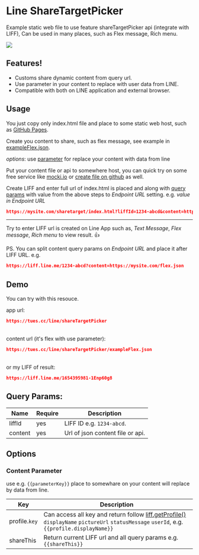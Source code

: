 # Line ShareTargetPicker

Example static web file to use feature shareTargetPicker api (integrate with LIFF), Can be used in many places, such as Flex message, Rich menu.

![](https://github.com/angkarn/line-share-target-picker/blob/main/screenshot.gif)

## Features!

  - Customs share dynamic content from query url.
  - Use parameter in your content to replace with user data from LINE.
  - Compatible with both on LINE application and external browser.


## Usage

You just copy only index.html file and place to some static web host, such as [GitHub Pages](https://docs.github.com/en/pages/getting-started-with-github-pages/creating-a-github-pages-site).

Create you content to share, such as flex message, see example in [exampleFlex.json](https://github.com/angkarn/line-share-target-picker/blob/main/exampleFlex.json).

*options*:  use [parameter](#content-parameter) for replace your content with data from line

 Put your content file or api to somewhere host, you can quick try on some free service like [mocki.io](https://mocki.io/fake-json-api) or [create file on github](https://docs.github.com/en/github/managing-files-in-a-repository/managing-files-on-github/creating-new-files) as well.
 
Create LIFF and enter full url of index.html is placed and along with [query params](#query-params) with value from the above steps to *Endpoint URL* setting.
e.g. *value in Endpoint URL*
```json
https://mysite.com/sharetarget/index.html?liffId=1234-abcd&content=https://mysite.com/flex.json
```
---
Try to enter LIFF url is created on Line App such as, *Text Message*, *Flex message*, *Rich menu* to view result. 👍

PS. You can split content query params on *Endpoint URL*  and place it after LIFF URL.
e.g.
```json
https://liff.line.me/1234-abcd?content=https://mysite.com/flex.json
```

## Demo
You can try with this resouce.

app url:
```json
https://tues.cc/line/shareTargetPicker
```
\
content url (it's flex with use parameter):
```json
https://tues.cc/line/shareTargetPicker/exampleFlex.json
```
\
or my LIFF of result:
```json
https://liff.line.me/1654395981-1Enp60g8
```

## Query Params:

|Name|Require|Description|
|-|-|-|
| liffId | yes | LIFF ID e.g. `1234-abcd`. |
| content | yes | Url of json content file or api. |


## Options

### Content Parameter
use e.g. `{{parameterKey}}` place to somewhare on your content will replace by data from line.

|Key|Description|
|-|-|
| profile.`key`  | Can access all key and return follow [liff.getProfile()](https://developers.line.biz/en/reference/liff/#get-profile) `displayName` `pictureUrl` `statusMessage` `userId`, e.g. `{{profile.displayName}}`|
| shareThis | Return current LIFF url and all query params  e.g. `{{shareThis}}` |
